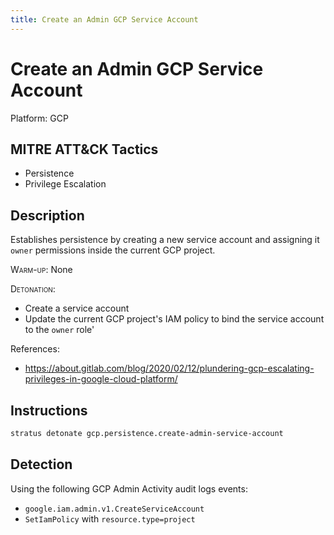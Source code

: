 ```yaml
---
title: Create an Admin GCP Service Account
---
```


# Create an Admin GCP Service Account




Platform: GCP

## MITRE ATT&CK Tactics


- Persistence
- Privilege Escalation

## Description


Establishes persistence by creating a new service account and assigning it 
<code>owner</code> permissions inside the current GCP project.

<span style="font-variant: small-caps;">Warm-up</span>: None

<span style="font-variant: small-caps;">Detonation</span>:

- Create a service account
- Update the current GCP project's IAM policy to bind the service account to the <code>owner</code> role'

References:

- https://about.gitlab.com/blog/2020/02/12/plundering-gcp-escalating-privileges-in-google-cloud-platform/


## Instructions

```bash title="Detonate with Stratus Red Team"
stratus detonate gcp.persistence.create-admin-service-account
```
## Detection


Using the following GCP Admin Activity audit logs events:

- <code>google.iam.admin.v1.CreateServiceAccount</code>
- <code>SetIamPolicy</code> with <code>resource.type=project</code>




